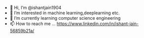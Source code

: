 - 👋 Hi, I’m @ishantjain1904
- 👀 I’m interested in machine learning,deeplearning etc.
- 🌱 I’m currently learning computer science engineering
- 📫 How to reach me ... https://www.linkedin.com/in/ishant-jain-56859b21a/

<!---
ishantjain1904/ishantjain1904 is a ✨ special ✨ repository because its `README.md` (this file) appears on your GitHub profile.
You can click the Preview link to take a look at your changes.
--->

